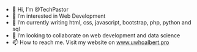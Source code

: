 - 👋 Hi, I’m @TechPastor
- 👀 I’m interested in Web Development
- 🌱 I’m currently writing html, css, javascript, bootstrap, php, python and sql
- 💞️ I’m looking to collaborate on web development and data science
- 📫 How to reach me. Visit my website on www.uwhoalbert.pro

<!---
Albertibase/Albertibase is a ✨ special ✨ repository because its `README.md` (this file) appears on your GitHub profile.
You can click the Preview link to take a look at your changes.
--->
